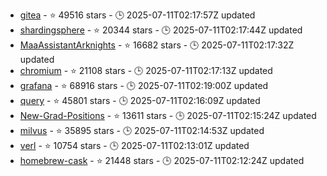 - [gitea](https://github.com/go-gitea/gitea) - ⭐ 49516 stars - 🕒 2025-07-11T02:17:57Z updated
- [shardingsphere](https://github.com/apache/shardingsphere) - ⭐ 20344 stars - 🕒 2025-07-11T02:17:44Z updated
- [MaaAssistantArknights](https://github.com/MaaAssistantArknights/MaaAssistantArknights) - ⭐ 16682 stars - 🕒 2025-07-11T02:17:32Z updated
- [chromium](https://github.com/chromium/chromium) - ⭐ 21108 stars - 🕒 2025-07-11T02:17:13Z updated
- [grafana](https://github.com/grafana/grafana) - ⭐ 68916 stars - 🕒 2025-07-11T02:19:00Z updated
- [query](https://github.com/TanStack/query) - ⭐ 45801 stars - 🕒 2025-07-11T02:16:09Z updated
- [New-Grad-Positions](https://github.com/SimplifyJobs/New-Grad-Positions) - ⭐ 13611 stars - 🕒 2025-07-11T02:15:24Z updated
- [milvus](https://github.com/milvus-io/milvus) - ⭐ 35895 stars - 🕒 2025-07-11T02:14:53Z updated
- [verl](https://github.com/volcengine/verl) - ⭐ 10754 stars - 🕒 2025-07-11T02:13:01Z updated
- [homebrew-cask](https://github.com/Homebrew/homebrew-cask) - ⭐ 21448 stars - 🕒 2025-07-11T02:12:24Z updated

